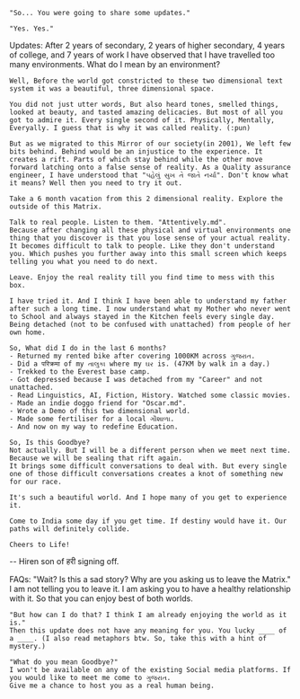     "So... You were going to share some updates."

    "Yes. Yes."

Updates:
    After 2 years of secondary, 2 years of higher secondary, 4 years of college, and 7 years of work I have observed that I have travelled too many environments. What do I mean by an environment?

    Well, Before the world got constricted to these two dimensional text system it was a beautiful, three dimensional space.

    You did not just utter words, But also heard tones, smelled things, looked at beauty, and tasted amazing delicacies. But most of all you got to admire it. Every single second of it. Physically, Mentally, Everyally. I guess that is why it was called reality. (:pun)

    But as we migrated to this Mirror of our society(in 2001), We left few bits behind. Behind would be an injustice to the experience. It creates a rift. Parts of which stay behind while the other move forward latching onto a false sense of reality. As a Quality assurance engineer, I have understood that "પહેલું સુખ તે જાતે નર્યા". Don't know what it means? Well then you need to try it out.

    Take a 6 month vacation from this 2 dimensional reality. Explore the outside of this Matrix.

    Talk to real people. Listen to them. "Attentively.md".
    Because after changing all these physical and virtual environments one thing that you discover is that you lose sense of your actual reality. It becomes difficult to talk to people. Like they don't understand you. Which pushes you further away into this small screen which keeps telling you what you need to do next.

    Leave. Enjoy the real reality till you find time to mess with this box.

    I have tried it. And I think I have been able to understand my father after such a long time. I now understand what my Mother who never went to School and always stayed in the Kitchen feels every single day. Being detached (not to be confused with unattached) from people of her own home.

    So, What did I do in the last 6 months?
    - Returned my rented bike after covering 1000KM across ગુજરાત.
    - Did a परिक्रमा of my તાલુકા where my ઘર is. (47KM by walk in a day.)
    - Trekked to the Everest base camp.
    - Got depressed because I was detached from my "Career" and not unattached.
    - Read Linguistics, AI, Fiction, History. Watched some classic movies.
    - Made an indie doggo friend for "Oscar.md".
    - Wrote a Demo of this two dimensional world.
    - Made some fertiliser for a local ગૌશાળા.
    - And now on my way to redefine Education.

    So, Is this Goodbye?
    Not actually. But I will be a different person when we meet next time. Because we will be sealing that rift again.
    It brings some difficult conversations to deal with. But every single one of those difficult conversations creates a knot of something new for our race.

    It's such a beautiful world. And I hope many of you get to experience it.

    Come to India some day if you get time. If destiny would have it. Our paths will definitely collide.

    Cheers to Life!

-- Hiren son of हरी signing off.


FAQs:
    "Wait? Is this a sad story? Why are you asking us to leave the Matrix."
    I am not telling you to leave it. I am asking you to have a healthy relationship with it. So that you can enjoy best of both worlds. 

    "But how can I do that? I think I am already enjoying the world as it is."
    Then this update does not have any meaning for you. You lucky ____ of a ____. (I also read metaphors btw. So, take this with a hint of mystery.)

    "What do you mean Goodbye?"
    I won't be available on any of the existing Social media platforms. If you would like to meet me come to ગુજરાત.
    Give me a chance to host you as a real human being.
